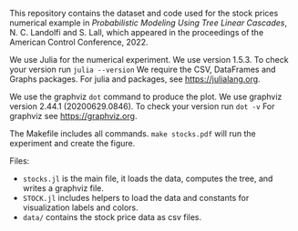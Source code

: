 This repository contains the dataset and code used for the stock prices numerical example in _Probabilistic Modeling Using Tree Linear Cascades_, N. C. Landolfi and S. Lall, which appeared in the proceedings of the American Control Conference, 2022.

We use Julia for the numerical experiment.
We use version 1.5.3.
To check your version run `julia --version`
We require the CSV, DataFrames and Graphs packages.
For julia and packages, see https://julialang.org.

We use the graphviz `dot` command to produce the plot.
We use graphviz version 2.44.1 (20200629.0846).
To check your version run `dot -v`
For graphviz see https://graphviz.org.

The Makefile includes all commands.
`make stocks.pdf` will run the experiment and create the figure.

Files:
 - `stocks.jl` is the main file, it loads the data, computes the tree, and writes a graphviz file.
 - `STOCK.jl` includes helpers to load the data and constants for visualization labels and colors.
 - `data/` contains the stock price data as csv files.
